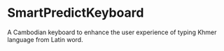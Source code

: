 # SmartPredictKeyboard
A Cambodian keyboard to enhance the user experience of typing Khmer language from Latin word.
